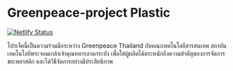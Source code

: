 # Greenpeace-project Plastic
[![Netlify Status](https://api.netlify.com/api/v1/badges/3df10ebe-1708-4aad-ba98-5e514f1d6d5b/deploy-status)](https://app.netlify.com/sites/plastic-epr/deploys)

โปรเจ็คนี้เป็นความร่วมมือระหว่าง Greenpeace Thailand กับคณะเทคโนโลยีสารสนเทศ สถาบันเทคโนโลยีพระจอมเกล้าเจ้าคุณทหารลาดกระบัง เพื่อให้ผู้ผลิตได้ตระหนักถึงความสำคัญของการจัดการขยะพลาสติก และได้วิธีจัดการอย่างมีประสิทธิภาพ